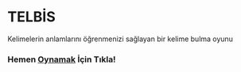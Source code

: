 # TELBİS
Kelimelerin anlamlarını öğrenmenizi sağlayan bir kelime bulma oyunu 
 
### Hemen [**Oynamak**][1] İçin Tıkla!



[1]: [https://okolyigit.github.io/telbis.github.io/]
